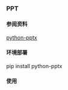 ### PPT ###
#### 参阅资料 ####
[python-pptx](https://python-pptx.readthedocs.io/en/latest/)

#### 环境部署 ####

pip install python-pptx

#### 使用 ####
